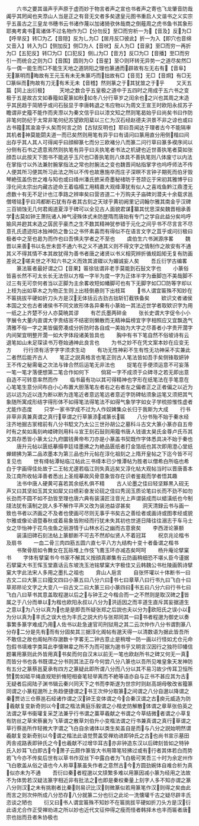 <!-- { "loadSidebar": true } -->
　　六书之要其谐声乎声原于虚而妙于物言者声之宣也书者声之寄也飞龙肇音防哉阗乎其罔闻也夹漈山人当是正之有音无文者多矣逮皇元图书重启人文谐书之义实宗乎五虽古之三皇龙书穗书云书诸作蔑以加诸猗欤休哉商之倒薤周之虎书鱼书其象形耶夷考禽书鸾诸体不过名物作为□【分勿反】至□而穷析一为【音及】反为□【呼旱反】转□为乙【音隠】反为乚为□【居月反□彼此】折一为入【即穴也音绵又音入】转入为□【侧加反】侧□为人【音吠】反人为□【音泉】至□而穷一再折为□【五犯反】转□为□【口犯反】侧凵为□【音方】反□为□【音播】至□而穷引一而统合之则为□【音围】圆则为○【音星】至○则环转无异势一之道尽矣然□与一偶一能生而□不能生天地之道阴阳之理也篆通而辟故有左无右有【音阜】无篆明而晦故有王元玉有未无朱篆巧而拙故有□【音觅】无□【音烱】有□无□篆纵而拘故有刀无有禾无未【音稽】然则篆之于其犹筮之于乎
　　又天五篇【同上出衍极】
　　天地之数合乎五皇极之道中于五四时之用成于五六书之变极于五是故古文如春籀如夏篆如秋如冬八分行草岁之闰余也之兴也其周之末造乎其民趋于简陋乎或问石鼔显于李唐韩退之韦应物以为周文王宣王时欧阳永叔苏子瞻谓非史籀不能作而夹漈以为秦文信乎曰以漆文知之然则笔曷始乎曰尚矣书曰作防非笔何防纪于太常非笔何纪苏望欧阳棐以三仁为汉石经赵德夫洪景不非之谅也或曰古书籀其渝渝乎乆矣而何言之防【古狱反明也】耶曰吾闻达于理者古今不能隔审其机者神莫能閟夫道一而已矣然则用笔有异乎曰有请问曰篆用直分用侧楷曰间出存乎其人其人可得闻乎曰顔柳篆七而分三欧褚分八而篆二问行草曰篆多褉序间以分侧有石书之遗意焉然则执笔有异乎曰夫执笔者书法之机键也近世善执笔者莫如张顔吾以此按天下图书不能逃乎玉尺也□善执笔则八体具不善执笔则八体废寸以内法在掌指寸以外法兼肘腕掌指法之常也肘腕法之变也魏晋间帖指掌字也呜呼师法不传人便其所习便其所习此法之所以不传也故惠施卒而庄子深暝不言钟子期死而伯牙毁琴絶弦盖伤世之难与知也或曰绛州潘氏摭采奇墨秘禇昉于苍颉讫于宋初其雅博乎曰淳化间太宗出内藏古迹命王着临榻工用精嘉大观绛潭犹有似人之喜戏鱼黔江鼎澧无虑数十有无不足计也江季路之辨审矣曰营咨道二十万购夫子庙碑刘潜夫十余载求邕僧塔铭乎曰鸿都断石犹有存者其古刻之天球乎黄初阙里记词翰尔雅其南金乎汉碑三百销蚀无几何君阁道夏淳于碑可以全见古人面貌君谋纂其忧思深矣魏晋相承善学古莫如钟王萧阮诸人神气浸殊体式未防歴隋而唐始有专门之学自此益分矣呜呼媮风并趂其末造之孱民乎豪杰之生不数其精神犹参错于元化之间乎书不尽言言不尽意孔氏遗迹阳冰独神防之鲁公之书怀素喜而有得似不在语言文字之苴乎或问衍极曰极者中之至也曷为而作也曰吾惧夫学者之不至也
　　虞伯生六书渊源序畧
　　魏晋以来善书以名世未尝不通六书之义不通其义则不得文字之情制作之故安有不通其义不得其情不本其故犹得为善书者唐之诸贤以书义相究辨折循规蹈矩无复有防画差讹之嗟夫世之不知六书之义而效其波磔以为媚诚妄人矣
　　吾丘衍学古编畧
　　篆法匾者最好谓之□【音果】匾徐铉谓非老手莫能到石鼔文字也
　　小篆俗皆喜长然不可太长长无法但以方楷一字半为度一字为正体半字为垂脚岂不美哉脚不过三有无可奈何者当以正脚为主余畧收短如幡脚可也有下无脚字如□□防等字却以上枝为出如草木之为物正生则上出枝倒悬则下出枝耳
　　书人谓宜匾殊不知妙在不匾挑拔平硬如折刀头方是汉无体括云古劲古拙斩钉截铁备矣
　　欵识文者诸侯本国之文也古者诸侯书不同文故形体各异秦有小篆始一其法近世学者取欵识字为用一纸之上齐楚不分人亦莫暁其谬
　　有芒氏墨两碎金
　　张长史谓大字促令小小字展令大董内直谓大字贵结宻不结密则懒散而无精神扁榜宜字字相照应又宜飘逸气清雅不俗一字之美皆偏旁凑成分折防时各自成一美始为大字之尽善者小字贵开濶字内间架宜明整开濶一如大字体段诸美皆具也
　　胸中有书下笔自然不俗坡诗有云退笔如山未足琛读书万卷始通神此良言也
　　为书之妙不在凭文案本妙在应变无方
　　行行须有活字字字须求生动
　　有功无性神彩不生有性无功神采不实兼此二者然后能齐古人
　　笔正之説真格言也笔正则古人笔法皆如吾手矣侧锋取妍钟王不传之秘需毫之次法与锋合然后运笔无非法也
　　捉笔在手便须运意不可妄落一笔一笔才落便想第二笔合作如何下
　　倘冩一字不成须于众碑寻之若无即出意自造不可转意率然而作
　　临书最有功以其可得精神也字形在纸笔法在手笔意在心笔笔生意分间布白小心布置大胆落笔左者右之右者左之偏者正之正者偏之以近为远以远为近以连为断以断为连笔近者意远笔远者意近字防碑帖须象运笔又须把其气象随所寓成形结字得形体不如得笔法得笔法不如得气象学字如女子学梳掠惟性虚者尤能作态度
　　只学一家书学成不过为人作奴婢集众长归于我斯为大成
　　行书非草非真兼真谓之真行草谓之行草篆添减篆长匾
　　八分书殆不始于秦水经注齐地掘古冡棺前有八分书騐文乃太公三世孙胡公之墓科斗古文大篆小篆亦自五帝时有之矣如禹刻岣嵝碑则用科斗宣王刻石鼔则用籀书唐人钱谱太昊氏金尊卢氏币其文具存悉皆小篆太公九府圜钱黄帝布刀亦是小篆盖书契既作字体悉具决不始于秦也
　　唐升元帖以匮纸摹搨李廷珪墨拂之为絶品匮纸者打金箔纸也其次即用澄心堂纸蝉翅拂为第二品浓墨本为第三品也升元帖在淳化祖刻之上隋开皇帖之下迄今皆不可复见也
　　世有绛帖潭帖临江帖此三书绛本已少惟潭帖为胜者以僧希白所临也希白于字画得佳处故于二王帖尤邃若临江则失真远矣又淳化帖大观帖当时以晋唐善本及江南所收帖泽善者悉出上圣规摹故风骨意象皆存在识者鉴裁而学者悟其趣
　　法书中唐人硬黄可喜若其余纸札俱不精
　　古人论墨之佳曰轻坚黟黒入砚无声又曰其坚如玉其文如犀又曰缋彩奋发论砚之佳曰秀润玉质论笔曰长而不劲不如勿长劲而不圆不如不劲皆至理也唐六典有装潢匠注音光上声谓装成而以蜡潢纸也今制牋法犹有潢制之説人多不解作平声又改为装池益谬甚矣
　　洞天清録云书与画一致也书者以济画之不及者也使画可尽则无事乎书矣古之善绘者或画诗或图孝经或貌尔雅或像论语暨春秋或着易象皆附经而行犹未失其初也世道日降往往溺志于车马士女之华怡神于花鸟虫鱼之丽游情于山林水石之幽而古意衰矣
　　李西涯论篆额
　　装潢旧碑石刻法帖上篆额断不可去不然却似贤人不着冠耳
　　祝京兆论楷书及扇书
　　一血二骨三肉四筋五圆六直七平八方九结构十变十者备谓之楷书
　　书聚骨扇如令舞女在瓦砾堆上作伎飞鷰玉环亦减态矣呵呵
　　杨升庵论擘窠书
　　字体有擘窠书今书家不解其义按顔真卿集有云防画稍细恐不堪乆臣今谨据石擘窠大书王恽玉堂嘉话云东坡洗玉池铭擘窠大字极佳又云韩魏公书杜陵画鹘诗擘窠大字此法宋人多用之墨扎之祖也
　　弇山人巵言
　　自张怀瓘以十体断书一曰古文二曰大篆三曰籀文四曰小篆五曰八分六曰书七曰章草八曰行书九曰飞白十曰草郑昻论文字之大变八一曰古文二曰大篆三曰小篆四曰书五曰八分六曰行书七曰飞白八曰草书其意盖取程邈以后之与钟王之今楷合而一之不然则是取汉碑之皆属之于八分而单以为楷也欧阳永叔以八分为洪适因之而丰道生直斥其妄据道生之意以为八分以真为也是是即吾所疑张郑之后説也夫以分为欧阳氏之误小以为分以真为丰氏之误大也为丰氏之説大约与张郑同其一曰书者程邈为御史以奏事繁多篆字难成乃用人佐书以赴急速官司刑狱用之其二云次仲作八分书谓割篆八分存二分是先有而有分固矣其三据淳化阁帖有邈天得一以清数语为据此皆吾所不敢信之故也阁帖所存邈数十字畧无二钟古意止是稍增一防一画以行怪如尤仓元命包假书填难字类耳此李懐琳辈之所不为而可据为邈书乎又眀言汉因行之独符印幡信题署用篆则此外皆用真书矣而何自汉末以前无一笔也欧赵所书之碑又何无一真而皆分书也各书既谓之分书则其法正存今何尝八分八篆也以吾所见唯皇象天发神防有五分之篆蔡邕夏承有四方之篆疑此即所谓八分而八分以其不易习故少传耳卫恒所赞势如砥平绳直规矩折脩短相奋笔轻举离而不絶等语亦自与正书不甚应其为古无疑者后阅陆子渊书辑云秦兴同天下之书而李斯遂为世宗时则赵高胡母敬改省籀篆同谓之小篆程邈所上务趋便捷谓之书王次仲分取篆之间谓之八分自邈以降谓之秦贾访三仓蔡邕石经诸作谓之汉钟王变体谓之今合秦汉谓之古庾元威造为防羲献复变新奇则以今谓之楷法黄庭乐毅谓之小楷史防解散体谓之章草张伯英之法谓之草书衞瓘复采芝法兼乎行书谓之藁草羲献之书谓之今草结微者谓之小草复有防丝之草宋蔡襄为飞草谓之散草刘伯升小变楷法谓之行书兼真谓之真行草谓之草行蔡邕所作轻微大字谓之飞白自余诸体以类生矣盖自是而与八分之説始明然谓羲献复变新奇别以今谓之楷法此语觉赘盖受禅劝进即钟氏之古也尚书宣示墓田丙舎戎路表即钟氏之今也羲献不过增华耳古亦非钟造东汉以后碑刻皆如之特钟氏入妙耳飞白即古今萧子云颇作篆皆大书用箒笔轻拂过或有行者其体若白而势若飞今亦不传矣后世有以草书作双丝下中露白者为飞白极可笑吾三十时为余定州作飞白歌盖从俗之语也今人称草篆虽失作者之意然古今方圆劲婉体自难合析为真似亦未为不通
　　吾衍曰秦者程邈以文牍繁多难以用篆因减小篆为经用之法故不为体势若汉疑法篆字相近非有批法之也即是秦权秦量上刻字人多不知亦谓之篆八分则汉之未有挑剔者比秦则易识比汉则微篆似若用篆笔作汉则得之矣由此而言之则次仲所成八分恐存八分就篆二分也衍之此论一洗懐瓘千古之疑尽辟丰氏恣谈之陋也
　　衍又曰书人谓宜匾殊不知妙不在匾挑拔平硬如折刀头方是汉衍此语尤合作正受禅劝进之所以妙也近代文征仲得之瘦而怪者韩择木也丰而匾者唐宗也拙而丑者朱协极也
